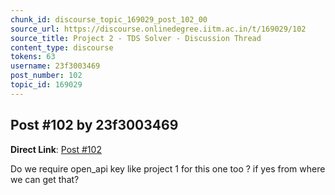 ```yaml
---
chunk_id: discourse_topic_169029_post_102_00
source_url: https://discourse.onlinedegree.iitm.ac.in/t/169029/102
source_title: Project 2 - TDS Solver - Discussion Thread
content_type: discourse
tokens: 63
username: 23f3003469
post_number: 102
topic_id: 169029
---
```


## Post #102 by 23f3003469

**Direct Link**: [Post #102](https://discourse.onlinedegree.iitm.ac.in/t/169029/102)

Do we require open_api key like project 1 for this one too ? if yes from where we can get that?
